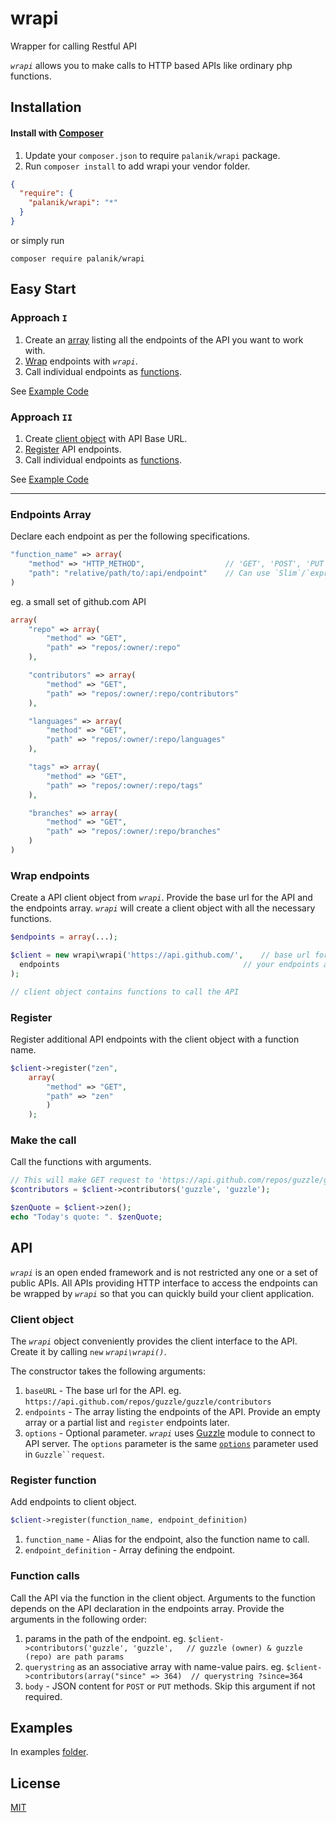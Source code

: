 wrapi
=====
Wrapper for calling Restful API

*`wrapi`* allows you to make calls to HTTP based APIs like ordinary php functions.

## Installation

#### Install with [Composer](https://packagist.org/packages/palanik/wrapi) ####
1. Update your `composer.json` to require `palanik/wrapi` package.
2. Run `composer install` to add wrapi your vendor folder.
```json
{
  "require": {
    "palanik/wrapi": "*"
  }
}
```

or simply run 
```shell
composer require palanik/wrapi
```

## Easy Start

### Approach `I`
1. Create an [array](#endpoints-array) listing all the endpoints of the API you want to work with.
2. [Wrap](#wrap-endpoints) endpoints with *`wrapi`*.
3. Call individual endpoints as [functions](#make-the-call).

See [Example Code](examples/github/example1.php)

### Approach `II`
1. Create [client object](#client-object) with API Base URL.
2. [Register](#register) API endpoints.
3. Call individual endpoints as [functions](#make-the-call).

See [Example Code](examples/github/example2.php)

------

### Endpoints Array
Declare each endpoint as per the following specifications.

```php
"function_name" => array(
	"method" => "HTTP_METHOD",					// 'GET', 'POST', 'PUT', 'PATCH' or 'DELETE'
	"path": "relative/path/to/:api/endpoint"	// Can use `Slim`/`express` style path params
)
```

eg. a small set of github.com API
```php
array(
	"repo" => array(
		"method" => "GET",
		"path" => "repos/:owner/:repo"
	),

	"contributors" => array(
		"method" => "GET",
		"path" => "repos/:owner/:repo/contributors"
	),

	"languages" => array(
		"method" => "GET",
		"path" => "repos/:owner/:repo/languages"
	),

	"tags" => array(
		"method" => "GET",
		"path" => "repos/:owner/:repo/tags"
	),

	"branches" => array(
		"method" => "GET",
		"path" => "repos/:owner/:repo/branches"
	)
)
```

### Wrap endpoints
Create a API client object from *`wrapi`*. Provide the base url for the API and the endpoints array.
*`wrapi`* will create a client object with all the necessary functions.

```php
$endpoints = array(...);

$client = new wrapi\wrapi('https://api.github.com/',	// base url for the API
  endpoints 										// your endpoints array
);

// client object contains functions to call the API
```

### Register
Register additional API endpoints with the client object with a function name.

```php
$client->register("zen", 
	array(
		"method" => "GET",
		"path" => "zen"
		)
	);
```

### Make the call
Call the functions with arguments.

```php
// This will make GET request to 'https://api.github.com/repos/guzzle/guzzle/contributors'
$contributors = $client->contributors('guzzle', 'guzzle');

$zenQuote = $client->zen();
echo "Today's quote: ". $zenQuote;


```

## API

*`wrapi`* is an open ended framework and is not restricted any one or a set of public APIs. All APIs providing HTTP interface to access the endpoints can be wrapped by *`wrapi`* so that you can quickly build your client application.

### Client object

The *`wrapi`* object conveniently provides the client interface to the API. Create it by calling `new` *`wrapi\wrapi()`*.

The constructor takes the following arguments:

1. `baseURL` - The base url for the API. eg. `https://api.github.com/repos/guzzle/guzzle/contributors`
2. `endpoints` - The array listing the endpoints of the API. Provide an empty array or a partial list and `register` endpoints later.
3. `options` - Optional parameter. *`wrapi`* uses [Guzzle](http://docs.guzzlephp.org/) module to connect to API server. The `options` parameter is the same [`options`](http://docs.guzzlephp.org/en/latest/request-options.html) parameter used in `Guzzle``request`.

### Register function

Add endpoints to client object.
```php
$client->register(function_name, endpoint_definition)
```

1. `function_name` - Alias for the endpoint, also the function name to call.
2. `endpoint_definition` - Array defining the endpoint.


### Function calls

Call the API via the function in the client object.  Arguments to the function depends on the API declaration in the endpoints array. Provide the arguments in the following order:

1. params in the path of the endpoint. eg. `$client->contributors('guzzle', 'guzzle',   // guzzle (owner) & guzzle (repo) are path params`
2. `querystring` as an associative array with name-value pairs. eg. `$client->contributors(array("since" => 364)  // querystring ?since=364`
3. `body` - JSON content for  `POST` or `PUT` methods. Skip this argument if not required. 

## Examples

  In examples [folder](examples).

## License

  [MIT](LICENSE)
